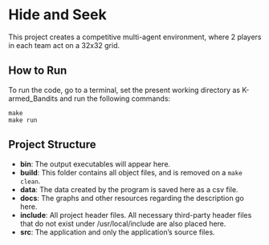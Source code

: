 # Hide and Seek
This project creates a competitive multi-agent environment, where 2 players in each team act on a 32x32 grid.

## How to Run
To run the code, go to a terminal, set the present working directory as K-armed_Bandits and run the following commands:

```
make
make run
```

## Project Structure
* __bin__: The output executables will appear here.
* __build__: This folder contains all object files, and is removed on a `make clean`.
* __data__: The data created by the program is saved here as a csv file.
* __docs__: The graphs and other resources regarding the description go here.
* __include__: All project header files. All necessary third-party header files that do not exist under /usr/local/include are also placed here.
* __src__: The application and only the application’s source files.
